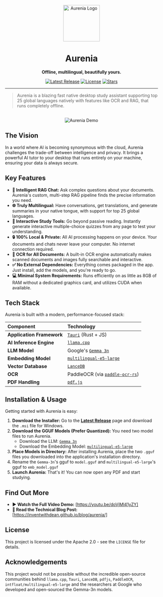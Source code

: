 <div align="center">
  <img src="https://github.com/user-attachments/assets/53e32f9a-d4e5-446b-817a-044644b0c196" alt="Aurenia Logo" width="120px" />
  <h1>Aurenia</h1>
  <p><strong>Offline, multilingual, beautifully yours.</strong></p>
</div>

<div align="center">
  <a href="https://github.com/inventwithdean/aurenia/releases/latest"><img src="https://img.shields.io/github/v/release/inventwithdean/aurenia?style=for-the-badge" alt="Latest Release"></a>
  <a href="https://github.com/inventwithdean/aurenia/blob/main/LICENSE"><img src="https://img.shields.io/github/license/inventwithdean/aurenia?style=for-the-badge" alt="License"></a>
  <a href="https://github.com/inventwithdean/aurenia/stargazers"><img src="https://img.shields.io/github/stars/inventwithdean/aurenia?style=for-the-badge" alt="Stars"></a>
</div>

---

> Aurenia is a blazing fast native desktop study assistant supporting top 25 global languages natively with features like OCR and RAG, that runs completely offline.

<br>

<div align="center">
  <img src="https://github.com/user-attachments/assets/924a75d6-4c34-43ab-be3b-47590e1a5fef" alt="Aurenia Demo">
</div>

## The Vision

In a world where AI is becoming synonymous with the cloud, Aurenia challenges the trade-off between intelligence and privacy. It brings a powerful AI tutor to your desktop that runs entirely on your machine, ensuring your data is always secure.

## Key Features

* **🧠 Intelligent RAG Chat:** Ask complex questions about your documents. Aurenia's custom, multi-step RAG pipeline finds the precise information you need.
* **🌐 Truly Multilingual:** Have conversations, get translations, and generate summaries in your native tongue, with support for top 25 global languages.
* **📝 Interactive Study Tools:** Go beyond passive reading. Instantly generate interactive multiple-choice quizzes from any page to test your understanding.
* **🔒 100% Local & Private:** All AI processing happens on your device. Your documents and chats never leave your computer. No internet connection required.
* **👀 OCR for All Documents:** A built-in OCR engine automatically makes scanned documents and images fully searchable and interactive.
* **✅ No External Dependencies:** Everything comes packaged in the app. Just install, add the models, and you're ready to go.
* **💻 Minimal System Requirements:** Runs efficiently on as little as 8GB of RAM without a dedicated graphics card, and utilizes CUDA when available.

## Tech Stack

Aurenia is built with a modern, performance-focused stack:

| Component | Technology |
| :--- | :--- |
| **Application Framework** | [`Tauri`](https://v2.tauri.app/) (Rust + JS) |
| **AI Inference Engine** | [`llama.cpp`](https://github.com/ggml-org/llama.cpp) |
| **LLM Model** | Google's [`Gemma 3n`](https://huggingface.co/google/gemma-3n-E4B-it/tree/main) |
| **Embedding Model** | [`multilingual-e5-large`](https://huggingface.co/intfloat/multilingual-e5-large) |
| **Vector Database** | [`LanceDB`](https://github.com/lancedb/lancedb) |
| **OCR** | PaddleOCR (via [`paddle-ocr-rs`](https://github.com/mg-chao/paddle-ocr-rs)) |
| **PDF Handling** | [`pdf.js`](https://github.com/mozilla/pdf.js) |

## Installation & Usage

Getting started with Aurenia is easy:

1.  **Download the Installer:** Go to the [**Latest Release**](https://github.com/inventwithdean/aurenia/releases/latest) page and download the `.msi` file for Windows.
2.  **Download the GGUF Models (Prefer Quantized):** You need two model files to run Aurenia.
    * Download the LLM: [`Gemma 3n`](https://huggingface.co/unsloth/gemma-3n-E4B-it-GGUF)
    * Download the Embedding Model: [`multilingual-e5-large`](https://huggingface.co/phate334/multilingual-e5-large-gguf)
3.  **Place Models in Directory:** After installing Aurenia, place the two `.gguf` files you downloaded into the application's installation directory.
4.  Rename the `Gemma-3n`'s gguf to `model.gguf` and `multilingual-e5-large`'s gguf to `emb_model.gguf`
5.  **Launch Aurenia:** That's it! You can now open any PDF and start studying.

## Find Out More

* **▶️ Watch the Full Video Demo:** [https://youtu.be/doVjMl41yZY]
* **📄 Read the Technical Blog Post:** [https://inventwithdean.github.io/blog/aurenia/]

## License

This project is licensed under the Apache 2.0 - see the `LICENSE` file for details.

## Acknowledgements

This project would not be possible without the incredible open-source communities behind `llama.cpp`, `Tauri`, `LanceDB`, `pdfjs`, `PaddleOCR`, `intfloat/multilingual-e5-large` and the researchers at Google who developed and open-sourced the Gemma-3n models.
